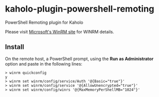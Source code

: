 # kaholo-plugin-powershell-remoting
PowerShell Remoting plugin for Kaholo

Please visit [Microsoft's WinRM site](http://msdn.microsoft.com/en-us/library/aa384426.aspx) for WINRM details.

## Install

On the remote host, a PowerShell prompt, using the __Run as Administrator__ option and paste in the following lines:

```
> winrm quickconfig
y
> winrm set winrm/config/service/Auth '@{Basic="true"}'
> winrm set winrm/config/service '@{AllowUnencrypted="true"}'
> winrm set winrm/config/winrs '@{MaxMemoryPerShellMB="1024"}'
```